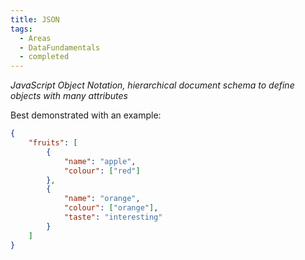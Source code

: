 ```yaml
---
title: JSON
tags:
  - Areas
  - DataFundamentals
  - completed
---
```

*JavaScript Object Notation, hierarchical document schema to define objects with many attributes*

Best demonstrated with an example:
```json
{
	"fruits": [
		{
			"name": "apple",
			"colour": ["red"]
		},
		{
			"name": "orange",
			"colour": ["orange"],
			"taste": "interesting"
		}
	]
}
```